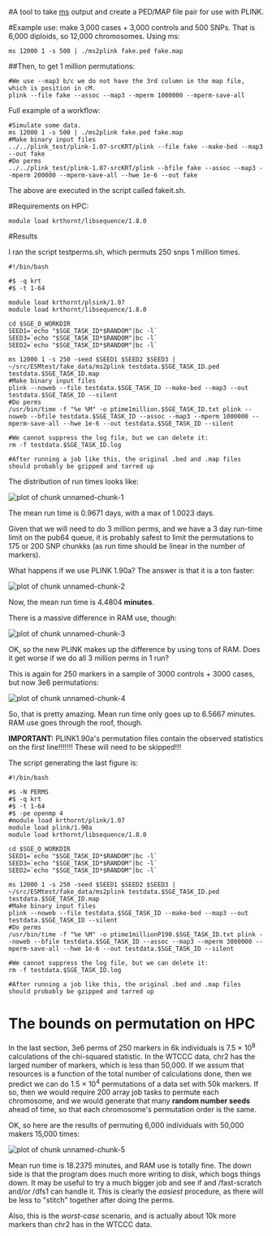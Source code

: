 #A tool to take [ms](http://home.uchicago.edu/rhudson1/source/mksamples.html) output and create a PED/MAP file pair for use with PLINK.

#Example use:  make 3,000 cases + 3,000 controls and 500 SNPs.  That is 6,000 diploids, so 12,000 chromosomes.  Using ms:

```{sh}
ms 12000 1 -s 500 | ./ms2plink fake.ped fake.map
```

##Then, to get 1 million permutations:

```{sh}
#We use --map3 b/c we do not have the 3rd column in the map file, which is position in cM.
plink --file fake --assoc --map3 --mperm 1000000 --mperm-save-all
```


Full example of a workflow:

```{sh}
#Simulate some data.
ms 12000 1 -s 500 | ./ms2plink fake.ped fake.map
#Make binary input files
../../plink_test/plink-1.07-srcKRT/plink --file fake --make-bed --map3 --out fake
#Do perms
../../plink_test/plink-1.07-srcKRT/plink --bfile fake --assoc --map3 --mperm 200000 --mperm-save-all --hwe 1e-6 --out fake
```

The above are executed in the script called fakeit.sh.


#Requirements on HPC:

```
module load krthornt/libsequence/1.8.0
```

#Results

I ran the script testperms.sh, which permuts 250 snps 1 million times.

```
#!/bin/bash

#$ -q krt
#$ -t 1-64

module load krthornt/plsink/1.07
module load krthornt/libsequence/1.8.0

cd $SGE_O_WORKDIR
SEED1=`echo "$SGE_TASK_ID*$RANDOM"|bc -l`
SEED3=`echo "$SGE_TASK_ID*$RANDOM"|bc -l`
SEED2=`echo "$SGE_TASK_ID*$RANDOM"|bc -l`

ms 12000 1 -s 250 -seed $SEED1 $SEED2 $SEED3 | ~/src/ESMtest/fake_data/ms2plink testdata.$SGE_TASK_ID.ped testdata.$SGE_TASK_ID.map
#Make binary input files
plink --noweb --file testdata.$SGE_TASK_ID --make-bed --map3 --out testdata.$SGE_TASK_ID --silent
#Do perms
/usr/bin/time -f "%e %M" -o ptime1million.$SGE_TASK_ID.txt plink --noweb --bfile testdata.$SGE_TASK_ID --assoc --map3 --mperm 1000000 --mperm-save-all --hwe 1e-6 --out testdata.$SGE_TASK_ID --silent

#We cannot suppress the log file, but we can delete it:
rm -f testdata.$SGE_TASK_ID.log

#After running a job like this, the original .bed and .map files should probably be gzipped and tarred up
```

The distribution of run times looks like:

![plot of chunk unnamed-chunk-1](figure/unnamed-chunk-1.png) 


The mean run time is 0.9671 days, with a max of 1.0023 days.

Given that we will need to do 3 million perms, and we have a 3 day run-time limit on the pub64 queue, it is probably safest to limit the permutations to 175 or 200 SNP chunkks (as run time should be linear in the number of markers).

What happens if we use PLINK 1.90a?  The answer is that it is a ton faster:

![plot of chunk unnamed-chunk-2](figure/unnamed-chunk-2.png) 


Now, the mean run time is 4.4804 __minutes__.  

There is a massive difference in RAM use, though:

![plot of chunk unnamed-chunk-3](figure/unnamed-chunk-3.png) 


OK, so the new PLINK makes up the difference by using tons of RAM.   Does it get worse if we do all 3 million perms in 1 run?

This is again for 250 markers in a sample of 3000 controls + 3000 cases, but now 3e6 permutations:

![plot of chunk unnamed-chunk-4](figure/unnamed-chunk-4.png) 


So, that is pretty amazing.  Mean run time only goes up to 6.5667 minutes.  RAM use goes through the roof, though.

__IMPORTANT:__ PLINK1.90a's permutation files contain the observed statistics on the first line!!!!!!!  These will need to be skipped!!!

The script generating the last figure is:
```{sh}
#!/bin/bash

#$ -N PERMS
#$ -q krt
#$ -t 1-64
#$ -pe openmp 4
#module load krthornt/plink/1.07
module load plink/1.90a
module load krthornt/libsequence/1.8.0

cd $SGE_O_WORKDIR
SEED1=`echo "$SGE_TASK_ID*$RANDOM"|bc -l`
SEED3=`echo "$SGE_TASK_ID*$RANDOM"|bc -l`
SEED2=`echo "$SGE_TASK_ID*$RANDOM"|bc -l`

ms 12000 1 -s 250 -seed $SEED1 $SEED2 $SEED3 | ~/src/ESMtest/fake_data/ms2plink testdata.$SGE_TASK_ID.ped testdata.$SGE_TASK_ID.map
#Make binary input files
plink --noweb --file testdata.$SGE_TASK_ID --make-bed --map3 --out testdata.$SGE_TASK_ID --silent
#Do perms
/usr/bin/time -f "%e %M" -o ptime1millionP190.$SGE_TASK_ID.txt plink --noweb --bfile testdata.$SGE_TASK_ID --assoc --map3 --mperm 3000000 --mperm-save-all --hwe 1e-6 --out testdata.$SGE_TASK_ID --silent

#We cannot suppress the log file, but we can delete it:
rm -f testdata.$SGE_TASK_ID.log

#After running a job like this, the original .bed and .map files should probably be gzipped and tarred up
```

The bounds on permutation on HPC
===
In the last section, 3e6 perms of 250 markers in 6k individuals is 7.5 &times; 10<sup>8</sup> calculations of the chi-squared statistic.  In the WTCCC data, chr2 has the larged number of markers, which is less than 50,000.  If we assum that resources is a function of the total number of calculations done, then we predict we can do 1.5 &times; 10<sup>4</sup> permutations of a data set with 50k markers.  If so, then we would require 200 array job tasks to permute each chromosome, and we would generate that many __random number seeds__ ahead of time, so that each chromosome's permutation order is the same.

OK, so here are the results of permuting 6,000 individuals with 50,000 makers 15,000 times:

![plot of chunk unnamed-chunk-5](figure/unnamed-chunk-5.png) 


Mean run time is 18.2375 minutes, and RAM use is totally fine.  The down side is that the program does much more writing to disk, which bogs things down.  It may be useful to try a much bigger job and see if and /fast-scratch and/or /dfs1 can handle it.  This is clearly the _easiest_ procedure, as there will be less to "stitch" together after doing the perms.

Also, this is the _worst-case_ scenario, and is actually about 10k more markers than chr2 has in the WTCCC data.
